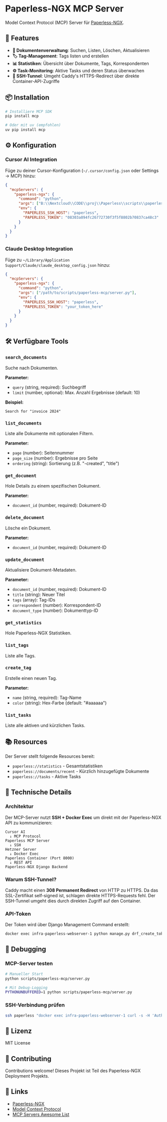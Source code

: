 # Paperless-NGX MCP Server

Model Context Protocol (MCP) Server für [Paperless-NGX](https://github.com/paperless-ngx/paperless-ngx).

## 🚀 Features

- **📄 Dokumentenverwaltung**: Suchen, Listen, Löschen, Aktualisieren
- **🏷️ Tag-Management**: Tags listen und erstellen
- **📊 Statistiken**: Übersicht über Dokumente, Tags, Korrespondenten
- **⚙️ Task-Monitoring**: Aktive Tasks und deren Status überwachen
- **🔐 SSH-Tunnel**: Umgeht Caddy's HTTPS-Redirect über direkte Container-API-Zugriffe

## 📦 Installation

```bash
# Installiere MCP SDK
pip install mcp

# Oder mit uv (empfohlen)
uv pip install mcp
```

## ⚙️ Konfiguration

### Cursor AI Integration

Füge zu deiner Cursor-Konfiguration (`~/.cursor/config.json` oder Settings → MCP) hinzu:

```json
{
  "mcpServers": {
    "paperless-ngx": {
      "command": "python",
      "args": ["B:\\Nextcloud\\CODE\\proj\\Paperless\\scripts\\paperless-mcp\\server.py"],
      "env": {
        "PAPERLESS_SSH_HOST": "paperless",
        "PAPERLESS_TOKEN": "08303a894fc26772730f3f5f8802b70837ca48c3"
      }
    }
  }
}
```

### Claude Desktop Integration

Füge zu `~/Library/Application Support/Claude/claude_desktop_config.json` hinzu:

```json
{
  "mcpServers": {
    "paperless-ngx": {
      "command": "python",
      "args": ["/path/to/scripts/paperless-mcp/server.py"],
      "env": {
        "PAPERLESS_SSH_HOST": "paperless",
        "PAPERLESS_TOKEN": "your_token_here"
      }
    }
  }
}
```

## 🛠️ Verfügbare Tools

### `search_documents`
Suche nach Dokumenten.

**Parameter:**
- `query` (string, required): Suchbegriff
- `limit` (number, optional): Max. Anzahl Ergebnisse (default: 10)

**Beispiel:**
```
Search for "invoice 2024"
```

### `list_documents`
Liste alle Dokumente mit optionalen Filtern.

**Parameter:**
- `page` (number): Seitennummer
- `page_size` (number): Ergebnisse pro Seite
- `ordering` (string): Sortierung (z.B. "-created", "title")

### `get_document`
Hole Details zu einem spezifischen Dokument.

**Parameter:**
- `document_id` (number, required): Dokument-ID

### `delete_document`
Lösche ein Dokument.

**Parameter:**
- `document_id` (number, required): Dokument-ID

### `update_document`
Aktualisiere Dokument-Metadaten.

**Parameter:**
- `document_id` (number, required): Dokument-ID
- `title` (string): Neuer Titel
- `tags` (array): Tag-IDs
- `correspondent` (number): Korrespondent-ID
- `document_type` (number): Dokumenttyp-ID

### `get_statistics`
Hole Paperless-NGX Statistiken.

### `list_tags`
Liste alle Tags.

### `create_tag`
Erstelle einen neuen Tag.

**Parameter:**
- `name` (string, required): Tag-Name
- `color` (string): Hex-Farbe (default: "#aaaaaa")

### `list_tasks`
Liste alle aktiven und kürzlichen Tasks.

## 📚 Resources

Der Server stellt folgende Resources bereit:

- `paperless://statistics` - Gesamtstatistiken
- `paperless://documents/recent` - Kürzlich hinzugefügte Dokumente
- `paperless://tasks` - Aktive Tasks

## 🔧 Technische Details

### Architektur

Der MCP-Server nutzt **SSH + Docker Exec** um direkt mit der Paperless-NGX API zu kommunizieren:

```
Cursor AI
  ↓ MCP Protocol
Paperless MCP Server
  ↓ SSH
Hetzner Server
  ↓ Docker Exec
Paperless Container (Port 8000)
  ↓ REST API
Paperless-NGX Django Backend
```

### Warum SSH-Tunnel?

Caddy macht einen **308 Permanent Redirect** von HTTP zu HTTPS. Da das SSL-Zertifikat self-signed ist, schlagen direkte HTTPS-Requests fehl. Der SSH-Tunnel umgeht dies durch direkten Zugriff auf den Container.

### API-Token

Der Token wird über Django Management Command erstellt:

```bash
docker exec infra-paperless-webserver-1 python manage.py drf_create_token admin
```

## 🐛 Debugging

### MCP-Server testen

```bash
# Manueller Start
python scripts/paperless-mcp/server.py

# Mit Debug-Logging
PYTHONUNBUFFERED=1 python scripts/paperless-mcp/server.py
```

### SSH-Verbindung prüfen

```bash
ssh paperless "docker exec infra-paperless-webserver-1 curl -s -H 'Authorization: Token YOUR_TOKEN' http://localhost:8000/api/statistics/"
```

## 📄 Lizenz

MIT License

## 🤝 Contributing

Contributions welcome! Dieses Projekt ist Teil des Paperless-NGX Deployment Projekts.

## 🔗 Links

- [Paperless-NGX](https://github.com/paperless-ngx/paperless-ngx)
- [Model Context Protocol](https://modelcontextprotocol.io/)
- [MCP Servers Awesome List](https://github.com/wong2/awesome-mcp-servers)

